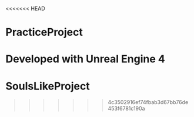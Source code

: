 <<<<<<< HEAD
# PracticeProject

Developed with Unreal Engine 4
=======
# SoulsLikeProject
>>>>>>> 4c3502916ef74fbab3d67bb76de453f6781c190a
